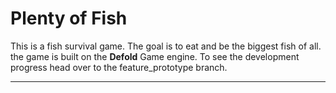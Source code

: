 # Plenty of Fish

This is a fish survival game. The goal is to eat and be the biggest fish of all.
the game is built on the __Defold__ Game engine.
To see the development progress head over to the feature_prototype branch.

---